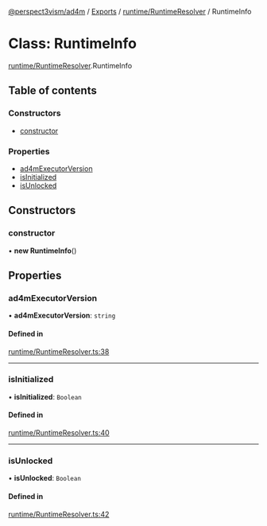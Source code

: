 [@perspect3vism/ad4m](../README.md) / [Exports](../modules.md) / [runtime/RuntimeResolver](../modules/runtime_RuntimeResolver.md) / RuntimeInfo

# Class: RuntimeInfo

[runtime/RuntimeResolver](../modules/runtime_RuntimeResolver.md).RuntimeInfo

## Table of contents

### Constructors

- [constructor](runtime_RuntimeResolver.RuntimeInfo.md#constructor)

### Properties

- [ad4mExecutorVersion](runtime_RuntimeResolver.RuntimeInfo.md#ad4mexecutorversion)
- [isInitialized](runtime_RuntimeResolver.RuntimeInfo.md#isinitialized)
- [isUnlocked](runtime_RuntimeResolver.RuntimeInfo.md#isunlocked)

## Constructors

### constructor

• **new RuntimeInfo**()

## Properties

### ad4mExecutorVersion

• **ad4mExecutorVersion**: `string`

#### Defined in

[runtime/RuntimeResolver.ts:38](https://github.com/perspect3vism/ad4m/blob/e76a46f1/core/src/runtime/RuntimeResolver.ts#L38)

___

### isInitialized

• **isInitialized**: `Boolean`

#### Defined in

[runtime/RuntimeResolver.ts:40](https://github.com/perspect3vism/ad4m/blob/e76a46f1/core/src/runtime/RuntimeResolver.ts#L40)

___

### isUnlocked

• **isUnlocked**: `Boolean`

#### Defined in

[runtime/RuntimeResolver.ts:42](https://github.com/perspect3vism/ad4m/blob/e76a46f1/core/src/runtime/RuntimeResolver.ts#L42)
